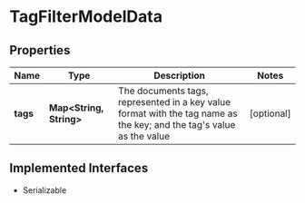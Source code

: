 

# TagFilterModelData


## Properties

Name | Type | Description | Notes
------------ | ------------- | ------------- | -------------
**tags** | **Map&lt;String, String&gt;** | The documents tags, represented in a key value format with the tag name as the key; and the tag&#39;s value as the value |  [optional]


## Implemented Interfaces

* Serializable


